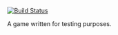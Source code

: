 [![Build Status](https://devdiv.visualstudio.com/Personal/_apis/build/status/jumattos.tester-game?branchName=master)](https://devdiv.visualstudio.com/Personal/_build/latest?definitionId=11112&branchName=master)

A game written for testing purposes.
